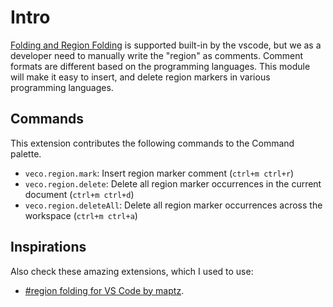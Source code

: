 # Intro

<!-- TODO: add .gif after we finished all core features ![](../../res/region.gif) -->

[Folding and Region Folding](https://code.visualstudio.com/docs/editor/codebasics#_folding) is supported built-in by the vscode, but we as a developer need to manually write the "region" as comments. Comment formats are different based on the programming languages. This module will make it easy to insert, and delete region markers in various programming languages.

## Commands

This extension contributes the following commands to the Command palette.

- `veco.region.mark`: Insert region marker comment (`ctrl+m ctrl+r`)
- `veco.region.delete`: Delete all region marker occurrences in the current document (`ctrl+m ctrl+d`)
- `veco.region.deleteAll`: Delete all region marker occurrences across the workspace (`ctrl+m ctrl+a`)

## Inspirations

Also check these amazing extensions, which I used to use:

- [#region folding for VS Code by maptz](https://github.com/maptz/Maptz.VSCode.Extensions.customfolding).